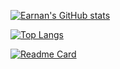 <!--统计-->
[![Earnan's GitHub stats](https://github-readme-stats.vercel.app/api?username=earnan&count_private=true&show_icons=true&show_owner)](https://github.com/anuraghazra/github-readme-stats)
<!--常用语言-->
[![Top Langs](https://github-readme-stats.vercel.app/api/top-langs/?username=earnan&layout=compact)](https://github.com/anuraghazra/github-readme-stats)
<!--仓库卡片-->
[![Readme Card](https://github-readme-stats.vercel.app/api/pin/?username=earnan&repo=chloroplast)](https://github.com/earnan/chloroplast)

<!--
**earnan/Earnan** is a ✨ _special_ ✨ repository because its `README.md` (this file) appears on your GitHub profile.
Here are some ideas to get you started:
- 🔭 I’m currently working on ...
- 🌱 I’m currently learning ...
- 👯 I’m looking to collaborate on ...
- 🤔 I’m looking for help with ...
- 💬 Ask me about ...
- 📫 How to reach me: ...
- 😄 Pronouns: ...
- ⚡ Fun fact: ...
-->


